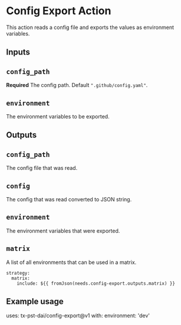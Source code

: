 # Config Export Action

This action reads a config file and exports the values as environment variables.

## Inputs

## `config_path`

**Required** The config path. Default `".github/config.yaml"`.

## `environment`

The environment variables to be exported.

## Outputs

## `config_path`

The config file that was read.

## `config`

The config that was read converted to JSON string.

## `environment`

The environment variables that were exported.

## `matrix`

A list of all environments that can be used in a matrix.

```
strategy:
  matrix:
    include: ${{ fromJson(needs.config-export.outputs.matrix) }}
```

## Example usage

uses: tx-pst-dai/config-export@v1
with:
  environment: 'dev'
